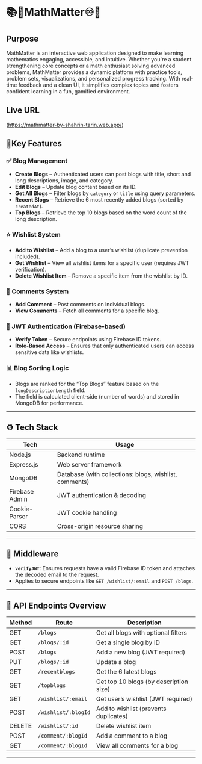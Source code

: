 # 📚🧪MathMatter♾️🌠

## Purpose
MathMatter is an interactive web application designed to make learning mathematics engaging, accessible, and intuitive. Whether you're a student strengthening core concepts or a math enthusiast solving advanced problems, MathMatter provides a dynamic platform with practice tools, problem sets, visualizations, and personalized progress tracking. With real-time feedback and a clean UI, it simplifies complex topics and fosters confident learning in a fun, gamified environment.


## Live URL
(https://mathmatter-by-shahrin-tarin.web.app/)

## 🚀Key Features

### ✅ Blog Management
- **Create Blogs** – Authenticated users can post blogs with title, short and long descriptions, image, and category.
- **Edit Blogs** – Update blog content based on its ID.
- **Get All Blogs** – Filter blogs by `category` or `title` using query parameters.
- **Recent Blogs** – Retrieve the 6 most recently added blogs (sorted by `createdAt`).
- **Top Blogs** – Retrieve the top 10 blogs based on the word count of the long description.

### ⭐ Wishlist System
- **Add to Wishlist** – Add a blog to a user’s wishlist (duplicate prevention included).
- **Get Wishlist** – View all wishlist items for a specific user (requires JWT verification).
- **Delete Wishlist Item** – Remove a specific item from the wishlist by ID.

### 💬 Comments System
- **Add Comment** – Post comments on individual blogs.
- **View Comments** – Fetch all comments for a specific blog.

### 🔐 JWT Authentication (Firebase-based)
- **Verify Token** – Secure endpoints using Firebase ID tokens.
- **Role-Based Access** – Ensures that only authenticated users can access sensitive data like wishlists.

### 📊 Blog Sorting Logic
- Blogs are ranked for the “Top Blogs” feature based on the `longDescriptionLength` field.
- The field is calculated client-side (number of words) and stored in MongoDB for performance.

---

## ⚙️ Tech Stack

| Tech           | Usage                        |
|----------------|------------------------------|
| Node.js        | Backend runtime              |
| Express.js     | Web server framework         |
| MongoDB        | Database (with collections: blogs, wishlist, comments) |
| Firebase Admin | JWT authentication & decoding |
| Cookie-Parser  | JWT cookie handling          |
| CORS           | Cross-origin resource sharing |

---

## 🔐 Middleware

- **`verifyJWT`**: Ensures requests have a valid Firebase ID token and attaches the decoded email to the request.
- Applies to secure endpoints like `GET /wishlist/:email` and `POST /blogs`.

---

## 📁 API Endpoints Overview

| Method | Route                     | Description                           |
|--------|---------------------------|---------------------------------------|
| GET    | `/blogs`                  | Get all blogs with optional filters   |
| GET    | `/blogs/:id`              | Get a single blog by ID               |
| POST   | `/blogs`                  | Add a new blog (JWT required)         |
| PUT    | `/blogs/:id`              | Update a blog                         |
| GET    | `/recentblogs`            | Get the 6 latest blogs                |
| GET    | `/topblogs`               | Get top 10 blogs (by description size)|
| GET    | `/wishlist/:email`        | Get user’s wishlist (JWT required)    |
| POST   | `/wishlist/:blogId`       | Add to wishlist (prevents duplicates) |
| DELETE | `/wishlist/:id`           | Delete wishlist item                  |
| POST   | `/comment/:blogId`        | Add a comment to a blog               |
| GET    | `/comment/:blogId`        | View all comments for a blog          |

---